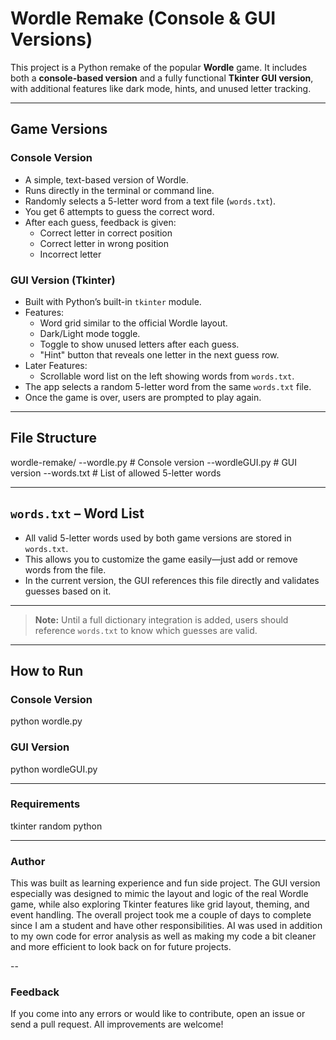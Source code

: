 # Wordle Remake (Console & GUI Versions)

This project is a Python remake of the popular **Wordle** game. It includes both a **console-based version** and a fully functional **Tkinter GUI version**, with additional features like dark mode, hints, and unused letter tracking.

---

## Game Versions

### Console Version
- A simple, text-based version of Wordle.
- Runs directly in the terminal or command line.
- Randomly selects a 5-letter word from a text file (`words.txt`).
- You get 6 attempts to guess the correct word.
- After each guess, feedback is given:
  - Correct letter in correct position
  - Correct letter in wrong position
  - Incorrect letter

### GUI Version (Tkinter)
- Built with Python’s built-in `tkinter` module.
- Features:
  - Word grid similar to the official Wordle layout.
  - Dark/Light mode toggle.
  - Toggle to show unused letters after each guess.
  - "Hint" button that reveals one letter in the next guess row.
- Later Features:
  - Scrollable word list on the left showing words from `words.txt`.
- The app selects a random 5-letter word from the same `words.txt` file.
- Once the game is over, users are prompted to play again.

---

## File Structure
wordle-remake/
--wordle.py # Console version
--wordleGUI.py # GUI version
--words.txt # List of allowed 5-letter words

---

## `words.txt` – Word List
- All valid 5-letter words used by both game versions are stored in `words.txt`.
- This allows you to customize the game easily—just add or remove words from the file.
- In the current version, the GUI references this file directly and validates guesses based on it.

---

> **Note:** Until a full dictionary integration is added, users should reference `words.txt` to know which guesses are valid.

---

## How to Run

### Console Version
python wordle.py

### GUI Version
python wordleGUI.py

---

### Requirements
tkinter
random
python

---

### Author
This was built as learning experience and fun side project. The GUI version especially was designed to mimic the layout and logic of the real Wordle game, while also exploring Tkinter features like grid layout, theming, and event handling. The overall project took me a couple of days to complete since I am a student and have other responsibilities. AI was used in addition to my own code for error analysis as well as making my code a bit cleaner and more efficient to look back on for future projects.

--

### Feedback
If you come into any errors or would like to contribute, open an issue or send a pull request. All improvements are welcome!

